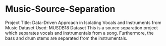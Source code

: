 # Music-Source-Separation
Project Title: Data-Driven Approach in Isolating Vocals and Instruments from Music
Dataset Used: MUSDB18 Dataset
This is a source separation project which separates vocals and instrumentals from a song. Furthermore, the bass and drum stems are separated from the instrumentals.
